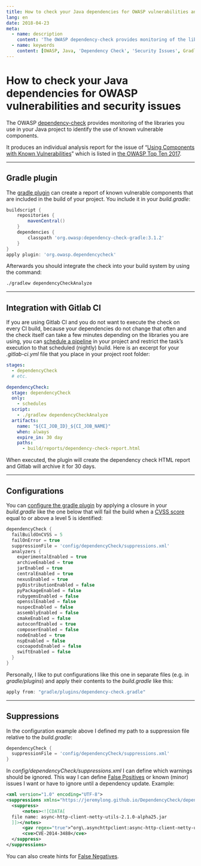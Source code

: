 ```yaml
---
title: How to check your Java dependencies for OWASP vulnerabilities and security issues
lang: en
date: 2018-04-23
meta:
  - name: description
    content: 'The OWASP dependency-check provides monitoring of the libraries you use in your Java project to identify the use of known vulnerable components.'
  - name: keywords
    content: [OWASP, Java, 'Dependency Check', 'Security Issues', Gradle]
---
```


# How to check your Java dependencies for OWASP vulnerabilities and security issues

The OWASP [dependency-check](https://jeremylong.github.io/DependencyCheck/)
provides monitoring of the libraries you use in your Java project to identify
the use of known vulnerable components.

It produces an individual analysis report for the issue of “[Using Components
with Known
Vulnerabilities](https://www.owasp.org/index.php/Top_10-2017_A9-Using_Components_with_Known_Vulnerabilities)”
which is listed in [the OWASP Top Ten
2017](https://www.owasp.org/index.php/Top_10-2017_Top_10).

---

## Gradle plugin

The [gradle
plugin](https://jeremylong.github.io/DependencyCheck/dependency-check-gradle/)
can create a report of known vulnerable components that are included in the
build of your project. You include it in your _build.gradle_:

```groovy
buildscript {
    repositories {
        mavenCentral()
    }
    dependencies {
        classpath 'org.owasp:dependency-check-gradle:3.1.2'
    }
}
apply plugin: 'org.owasp.dependencycheck'
```

Afterwards you should integrate the check into your build system by using the
command:

```bash
./gradlew dependencyCheckAnalyze
```

---

## Integration with Gitlab CI

If you are using Gitlab CI and you do not want to execute the check on every CI
build, because your dependencies do not change that often and the check itself
can take a few minutes depending on the libraries you are using, you can
[schedule a
pipeline](https://docs.gitlab.com/ce/user/project/pipelines/schedules.html) in
your project and restrict the task’s execution to that scheduled (nightly)
build. Here is an excerpt for your _.gitlab-ci.yml_ file that you place in your
project root folder:

```yaml
stages:
  - dependencyCheck
  # etc.

dependencyCheck:
  stage: dependencyCheck
  only:
    - schedules
  script:
    - ./gradlew dependencyCheckAnalyze
  artifacts:
    name: "${CI_JOB_ID}_${CI_JOB_NAME}"
    when: always
    expire_in: 30 day
    paths:
      - build/reports/dependency-check-report.html
```

When executed, the plugin will create the dependency check HTML report and
Gitlab will archive it for 30 days.

---

## Configurations

You can [configure the gradle
plugin](https://jeremylong.github.io/DependencyCheck/dependency-check-gradle/configuration.html)
by applying a closure in your _build.gradle_ like the one below that will fail
the build when a [CVSS score](https://www.first.org/cvss/) equal to or above a
level 5 is identified:

```groovy
dependencyCheck {
  failBuildOnCVSS = 5
  failOnError = true
  suppressionFile = 'config/dependencyCheck/suppressions.xml'
  analyzers {
    experimentalEnabled = true
    archiveEnabled = true
    jarEnabled = true
    centralEnabled = true
    nexusEnabled = true
    pyDistributionEnabled = false
    pyPackageEnabled = false
    rubygemsEnabled = false
    opensslEnabled = false
    nuspecEnabled = false
    assemblyEnabled = false
    cmakeEnabled = false
    autoconfEnabled = true
    composerEnabled = false
    nodeEnabled = true
    nspEnabled = false
    cocoapodsEnabled = false
    swiftEnabled = false
  }
}
```

Personally, I like to put configurations like this one in separate files (e.g.
in _gradle/plugins_) and apply their contents to the _build.gradle_ like this:

```groovy
apply from: "gradle/plugins/dependency-check.gradle"
```

---

## Suppressions

In the configuration example above I defined my path to a suppression file
relative to the _build.gradle_:

```groovy
dependencyCheck {
  suppressionFile = 'config/dependencyCheck/suppressions.xml'
}
```

In _config/dependencyCheck/suppressions.xml_ I can define which warnings should
be ignored. This way I can define [False
Positives](https://jeremylong.github.io/DependencyCheck/general/suppression.html)
or known (minor) issues I want or have to ignore until a dependency update.
Example:

```xml
<xml version="1.0" encoding="UTF-8">
<suppressions xmlns="https://jeremylong.github.io/DependencyCheck/dependency-suppression.1.1.xsd">
  <suppress>
      <notes><![CDATA[
  file name: async-http-client-netty-utils-2.1.0-alpha25.jar
  ]]></notes>
      <gav regex="true">^org\.asynchttpclient:async-http-client-netty-utils:.*$</gav>
      <cve>CVE-2014-3488</cve>
  </suppress>
</suppressions>
```

You can also create hints for [False
Negatives](https://jeremylong.github.io/DependencyCheck/general/hints.html).
